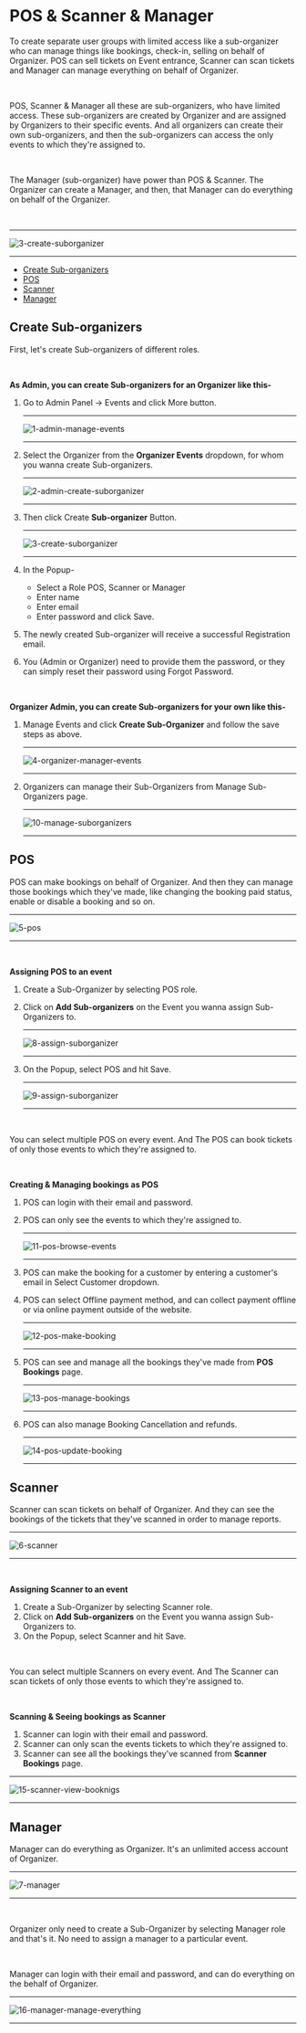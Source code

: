 # POS & Scanner & Manager

To create separate user groups with limited access like a sub-organizer who can manage things like bookings, check-in, selling on behalf of Organizer. POS can sell tickets on Event entrance, Scanner can scan tickets and Manager can manage everything on behalf of Organizer.

<br>

POS, Scanner & Manager all these are sub-organizers, who have limited access. These sub-organizers are created by Organizer and are assigned by Organizers to their specific events. And all organizers can create their own sub-organizers, and then the sub-organizers can access the only events to which they're assigned to.

<br>

The Manager (sub-organizer) have power than POS & Scanner. The Organizer can create a Manager, and then, that Manager can do everything on behalf of the Organizer.

<br>

---

![3-create-suborganizer](http://eventmie-pro-docs.test/images/fullyloaded/3-create-suborganizer.png "3-create-suborganizer")

---

- [Create Sub-organizers](#Create-Sub-organizers)
- [POS](#POS)
- [Scanner](#Scanner)
- [Manager](#Manager)


<a name="Create-Sub-organizers"></a> 
## Create Sub-organizers

First, let's create Sub-organizers of different roles.

<br>

**As Admin, you can create Sub-organizers for an Organizer like this-**

1. Go to Admin Panel -> Events and click More button.

    ---

    ![1-admin-manage-events](http://eventmie-pro-docs.test/images/fullyloaded/1-admin-manage-events.png "1-admin-manage-events")

    ---

2. Select the Organizer from the **Organizer Events** dropdown, for whom you wanna create Sub-organizers.

    ---

    ![2-admin-create-suborganizer](http://eventmie-pro-docs.test/images/fullyloaded/2-admin-create-suborganizer.png "2-admin-create-suborganizer")

    ---

3. Then click Create **Sub-organizer** Button.

    ---

    ![3-create-suborganizer](http://eventmie-pro-docs.test/images/fullyloaded/3-create-suborganizer.png "3-create-suborganizer")

    ---

4. In the Popup- 
    - Select a Role POS, Scanner or Manager
    - Enter name
    - Enter email
    - Enter password and click Save.
    
5. The newly created Sub-organizer will receive a successful Registration email.
6. You (Admin or Organizer) need to provide them the password, or they can simply reset their password using Forgot Password.

<br>

**Organizer Admin, you can create Sub-organizers for your own like this-**

1. Manage Events and click **Create Sub-Organizer** and follow the save steps as above.

    ---

    ![4-organizer-manager-events](http://eventmie-pro-docs.test/images/fullyloaded/4-organizer-manager-events.png "4-organizer-manager-events")

    ---

2. Organizers can manage their Sub-Organizers from Manage Sub-Organizers page.

    ---

    ![10-manage-suborganizers](http://eventmie-pro-docs.test/images/fullyloaded/10-manage-suborganizers.png "10-manage-suborganizers")

    ---


<a name="POS"></a> 
## POS

POS can make bookings on behalf of Organizer. And then they can manage those bookings which they've made, like changing the booking paid status, enable or disable a booking and so on.


---

![5-pos](http://eventmie-pro-docs.test/images/fullyloaded/5-pos.png "5-pos")

---


<br>

**Assigning POS to an event**

1. Create a Sub-Organizer by selecting POS role.
2. Click on **Add Sub-organizers** on the Event you wanna assign Sub-Organizers to.

    ---

    ![8-assign-suborganizer](http://eventmie-pro-docs.test/images/fullyloaded/8-assign-suborganizer.png "8-assign-suborganizer")

    ---

3. On the Popup, select POS and hit Save.

    ---

    ![9-assign-suborganizer](http://eventmie-pro-docs.test/images/fullyloaded/9-assign-suborganizer.png "9-assign-suborganizer")

    ---

<br>

You can select multiple POS on every event. And The POS can book tickets of only those events to which they're assigned to.

<br>

**Creating & Managing bookings as POS**

1. POS can login with their email and password.
2. POS can only see the events to which they're assigned to.

    ---

    ![11-pos-browse-events](http://eventmie-pro-docs.test/images/fullyloaded/11-pos-browse-events.png "11-pos-browse-events")

    ---

2. POS can make the booking for a customer by entering a customer's email in Select Customer dropdown.
3. POS can select Offline payment method, and can collect payment offline or via online payment outside of the website.

    ---

    ![12-pos-make-booking](http://eventmie-pro-docs.test/images/fullyloaded/12-pos-make-booking.png "12-pos-make-booking")

    ---

4. POS can see and manage all the bookings they've made from **POS Bookings** page.

    ---

    ![13-pos-manage-bookings](http://eventmie-pro-docs.test/images/fullyloaded/13-pos-manage-bookings.png "13-pos-manage-bookings")

    ---

5. POS can also manage Booking Cancellation and refunds.

    ---

    ![14-pos-update-booking](http://eventmie-pro-docs.test/images/fullyloaded/14-pos-update-booking.png "14-pos-update-booking")

    ---


<a name="Scanner"></a> 
## Scanner

Scanner can scan tickets on behalf of Organizer. And they can see the bookings of the tickets that they've scanned in order to manage reports.

---

![6-scanner](http://eventmie-pro-docs.test/images/fullyloaded/6-scanner.png "6-scanner")

---

<br>

**Assigning Scanner to an event**

1. Create a Sub-Organizer by selecting Scanner role.
2. Click on **Add Sub-organizers** on the Event you wanna assign Sub-Organizers to.
3. On the Popup, select Scanner and hit Save.

<br>

You can select multiple Scanners on every event. And The Scanner can scan tickets of only those events to which they're assigned to.

<br>

**Scanning & Seeing bookings as Scanner**

1. Scanner can login with their email and password.
2. Scanner can only scan the events tickets to which they're assigned to.
3. Scanner can see all the bookings they've scanned from **Scanner Bookings** page.

---

![15-scanner-view-booknigs](http://eventmie-pro-docs.test/images/fullyloaded/15-scanner-view-booknigs.png "15-scanner-view-booknigs")

---


<a name="Manager"></a> 
## Manager

Manager can do everything as Organizer. It's an unlimited access account of Organizer.

---

![7-manager](http://eventmie-pro-docs.test/images/fullyloaded/7-manager.png "7-manager")

---

<br>

Organizer only need to create a Sub-Organizer by selecting Manager role and that's it. No need to assign a manager to a particular event.

<br>

Manager can login with their email and password, and can do everything on the behalf of Organizer.

---

![16-manager-manage-everything](http://eventmie-pro-docs.test/images/fullyloaded/16-manager-manage-everything.png "16-manager-manage-everything")

---